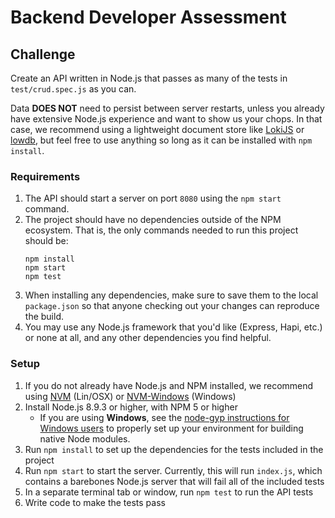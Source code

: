 
# Backend Developer Assessment

## Challenge

Create an API written in Node.js that passes as many of the tests in `test/crud.spec.js` as you can. 

Data **DOES NOT** need to persist between server restarts, unless you already have extensive Node.js experience and want to show us your chops. 
In that case, we recommend using a lightweight document store like [LokiJS](https://rawgit.com/techfort/LokiJS/master/jsdoc/tutorial-Persistence%20Adapters.html) 
or [lowdb](https://github.com/typicode/lowdb), but feel free to use anything so long as it can be installed with `npm install`.

### Requirements

1. The API should start a server on port `8080` using the `npm start` command.
1. The project should have no dependencies outside of the NPM ecosystem. That is, the only commands needed to run this project should be:
    ```
    npm install
    npm start
    npm test
    ```
1. When installing any dependencies, make sure to save them to the local `package.json` so that anyone checking out your changes can reproduce the build.
1. You may use any Node.js framework that you'd like (Express, Hapi, etc.) or none at all, and any other dependencies you find helpful.

### Setup

1. If you do not already have Node.js and NPM installed, we recommend using [NVM](https://github.com/creationix/nvm) (Lin/OSX) or [NVM-Windows](https://github.com/coreybutler/nvm-windows/releases) (Windows)
1. Install Node.js 8.9.3 or higher, with NPM 5 or higher
    * If you are using **Windows**, see the [node-gyp instructions for Windows users](https://github.com/nodejs/node-gyp#on-windows) to properly set up your environment for building native Node modules.
1. Run `npm install` to set up the dependencies for the tests included in the project
1. Run `npm start` to start the server. Currently, this will run `index.js`, which contains a barebones Node.js server that will fail all of the included tests
1. In a separate terminal tab or window, run `npm test` to run the API tests
1. Write code to make the tests pass
